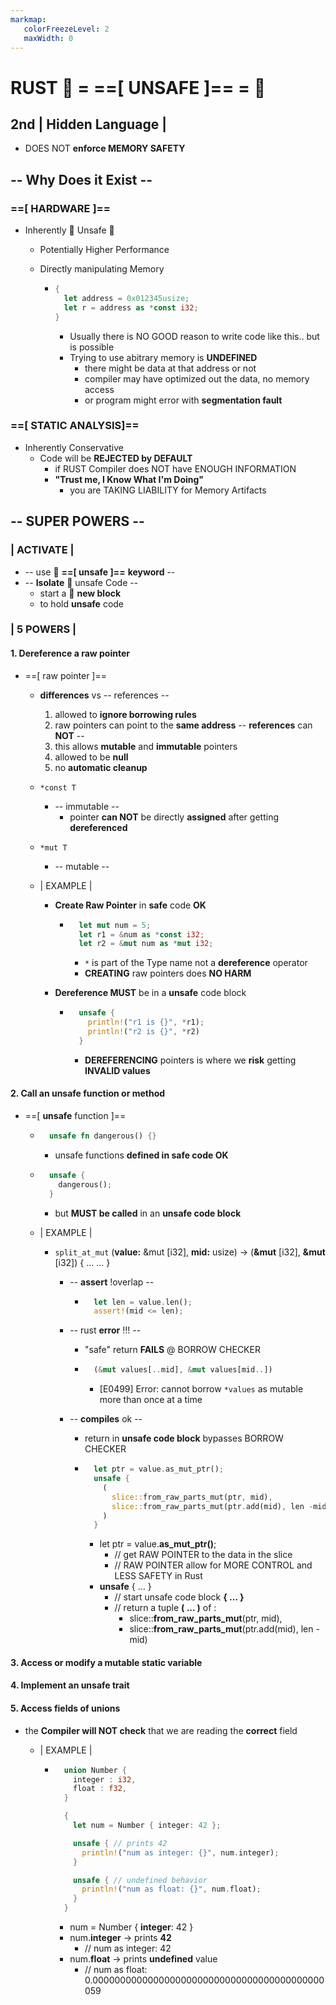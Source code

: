 ```yaml
---
markmap:
   colorFreezeLevel: 2
   maxWidth: 0
---
```


# RUST 🚧 = ==[ UNSAFE ]== = 🚧

## 2nd **| Hidden Language |**

- DOES NOT **enforce MEMORY SAFETY**

## -- Why Does it Exist --

### ==[ HARDWARE ]==

- Inherently 🚧 Unsafe 🚧
  - Potentially Higher Performance
  - Directly manipulating Memory

    - ```rust
      {
        let address = 0x012345usize;
        let r = address as *const i32; 
      }
      ```

      - Usually there is NO GOOD reason to
       write code like this.. but is possible
      - Trying to use abitrary memory is **UNDEFINED**
        - there might be data at that address or not
        - compiler may have optimized out the data, no memory access
        - or program might error with **segmentation fault**

### ==[ STATIC ANALYSIS]==

- Inherently Conservative
  - Code will be **REJECTED by DEFAULT**
    - if RUST Compiler does NOT have
     ENOUGH INFORMATION
    - **"Trust me, I Know What I'm Doing"**
      - you are TAKING LIABILITY for Memory Artifacts

## -- SUPER POWERS --

### | ACTIVATE |

- -- use 🚧 **==[ unsafe ]==** **keyword** --
- -- **Isolate** 🚧 unsafe Code --
  - start a 🧰 **new block**
  - to hold **unsafe** code

### | 5 **POWERS** |

#### 1. **Dereference** a **raw** pointer

- ==[ raw pointer ]==
  - **differences** vs -- references --
    1. allowed to **ignore borrowing rules**
    2. raw pointers can point to the **same address**
       -- **references** can **NOT** --
    3. this allows **mutable** and **immutable** pointers
    4. allowed to be **null**
    5. no **automatic cleanup**

  - `*const T`
    - -- immutable --
      - pointer **can NOT** be directly **assigned**
      after getting **dereferenced**
  - `*mut T`
    - -- mutable --
  - | EXAMPLE |

    - **Create Raw Pointer** in
      **safe** code **OK**

      - ```rust
          let mut num = 5;
          let r1 = &num as *const i32;
          let r2 = &mut num as *mut i32;
        ```

        - `*` is part of the Type name
          not a **dereference** operator
        - **CREATING** raw pointers does **NO HARM**

    - **Dereference MUST** be
      in a **unsafe** code block

      - ```rust
          unsafe {
            println!("r1 is {}", *r1);
            println!("r2 is {}", *r2)
          }
        ```

        - **DEREFERENCING** pointers is where
        we **risk** getting **INVALID values**

#### 2. Call an **unsafe** function or method

- ==[ **unsafe** function ]==
  
  - ```rust
      unsafe fn dangerous() {}
    ```

    - unsafe functions **defined in safe code OK**

  - ```rust
      unsafe {
        dangerous();          
      }
    ```

    - but **MUST be called** in an **unsafe code block**

  - | EXAMPLE |
    - `split_at_mut` (**value:** &mut [i32], **mid:** usize)
     -> (**&mut** [i32], **&mut** [i32]) { ... ... }

      - -- **assert** !overlap --

        - ```rust
            let len = value.len();
            assert!(mid <= len);
          ```

      - -- rust **error** !!! --
        - "safe" return **FAILS** @ BORROW CHECKER

        - ```rust
            (&mut values[..mid], &mut values[mid..])
          ```

          - [E0499] Error: cannot borrow `*values`
           as mutable more than once at a time

      - -- **compiles** ok --
        - return in **unsafe code block** bypasses BORROW CHECKER

        - ```rust
            let ptr = value.as_mut_ptr();
            unsafe {
              (
                slice::from_raw_parts_mut(ptr, mid),
                slice::from_raw_parts_mut(ptr.add(mid), len -mid)
              )
            }
          ```

          - let ptr = value.**as_mut_ptr()**;
            - // get RAW POINTER to the data in the slice
            - // RAW POINTER allow for MORE CONTROL
             and LESS SAFETY in Rust
          - **unsafe** { ... }
            - // start unsafe code block **{ ... }**
            - // return a tuple **( ... )** of :
              - slice::**from_raw_parts_mut**(ptr, mid),
              - slice::**from_raw_parts_mut**(ptr.add(mid), len -mid)

#### 3. Access or modify a **mutable static** variable

#### 4. Implement an **unsafe trait**

#### 5. Access **fields of unions**

- the **Compiler will NOT check** that
  we are reading the **correct** field
  - | EXAMPLE |

    - ```rust
        union Number {
          integer : i32,
          float : f32,
        }

        {
          let num = Number { integer: 42 };

          unsafe { // prints 42
            println!("num as integer: {}", num.integer); 
          }

          unsafe { // undefined behavior
            println!("num as float: {}", num.float);
          }
        }

      ```

      - num = Number { **integer**: 42 }
      - num.**integer** -> prints **42**
        - // num as integer: 42
      - num.**float** -> prints **undefined** value
        - // num as float: 0.000000000000000000000000000000000000000000059
